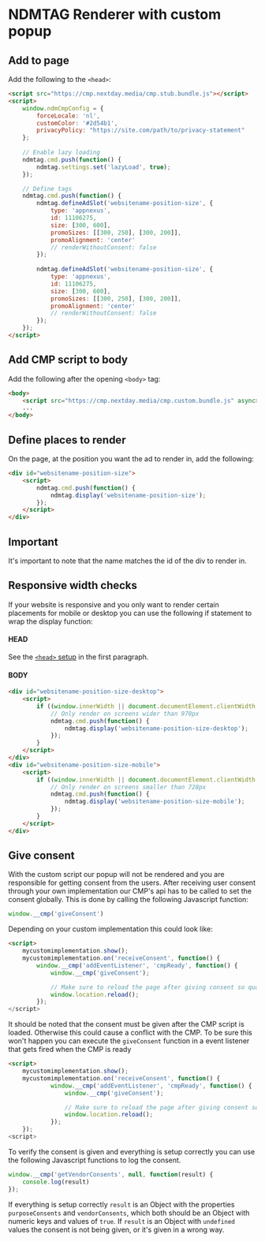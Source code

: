 # NDMTAG Renderer with custom popup

## Add to page
Add the following to the `<head>`:
```html
<script src="https://cmp.nextday.media/cmp.stub.bundle.js"></script>
<script>
	window.ndmCmpConfig = {
		forceLocale: 'nl',
		customColor: '#2d54b1',
		privacyPolicy: "https://site.com/path/to/privacy-statement"
	};
	
	// Enable lazy loading
	ndmtag.cmd.push(function() {
		ndmtag.settings.set('lazyLoad', true);
	});

	// Define tags
	ndmtag.cmd.push(function() {
		ndmtag.defineAdSlot('websitename-position-size', {
			type: 'appnexus',
			id: 11106275,
			size: [300, 600],
			promoSizes: [[300, 250], [300, 200]],
			promoAlignment: 'center'
			// renderWithoutConsent: false
		});
		
		ndmtag.defineAdSlot('websitename-position-size', {
			type: 'appnexus',
			id: 11106275,
			size: [300, 600],
			promoSizes: [[300, 250], [300, 200]],
			promoAlignment: 'center'
			// renderWithoutConsent: false
		});
	});
</script>
```

## Add CMP script to body
Add the following after the opening `<body>` tag:
```html
<body>
	<script src="https://cmp.nextday.media/cmp.custom.bundle.js" async></script> 
	...
</body>
```

## Define places to render
On the page, at the position you want the ad to render in, add the following:
```html
<div id="websitename-position-size">
	<script>
		ndmtag.cmd.push(function() {
			ndmtag.display('websitename-position-size');
		});
	</script>
</div>
```

## Important
It's important to note that the name matches the id of the div to render in.

## Responsive width checks
If your website is responsive and you only want to render certain placements for mobile or desktop you can use the following if statement to wrap the display function:
#### HEAD
See the [`<head>` setup](#add-to-page) in the first paragraph.

#### BODY
```html
<div id="websitename-position-size-desktop">
	<script>
		if ((window.innerWidth || document.documentElement.clientWidth || document.body.clientWidth) >= 970) {
			// Only render on screens wider than 970px
			ndmtag.cmd.push(function() {
				ndmtag.display('websitename-position-size-desktop');
			});
		}
	</script>
</div>
<div id="websitename-position-size-mobile">
	<script>
		if ((window.innerWidth || document.documentElement.clientWidth || document.body.clientWidth) < 728) {
			// Only render on screens smaller than 728px
			ndmtag.cmd.push(function() {
				ndmtag.display('websitename-position-size-mobile');
			});
		}
	</script>
</div>
```

## Give consent
With the custom script our popup will not be rendered and you are responsible for getting consent from the users. After receiving user consent through your own implementation our CMP's api has to be called to set the consent globally. This is done by calling the following Javascript function:
```javascript
window.__cmp('giveConsent')
```

Depending on your custom implementation this could look like:
```html
<script>
	mycustomimplementation.show();
	mycustomimplementation.on('receiveConsent', function() {
		window.__cmp('addEventListener', 'cmpReady', function() {
			window.__cmp('giveConsent');

			// Make sure to reload the page after giving consent so quality ads will be rendered (NOT REQUIRED)
			window.location.reload();
		});
</script>
```

It should be noted that the consent must be given after the CMP script is loaded. Otherwise this could cause a conflict with the CMP. To be sure this won't happen you can execute the `giveConsent` function in a event listener that gets fired when the CMP is ready
```html
<script>
	mycustomimplementation.show();
	mycustomimplementation.on('receiveConsent', function() {
			window.__cmp('addEventListener', 'cmpReady', function() {
				window.__cmp('giveConsent');

				// Make sure to reload the page after giving consent so quality ads will be rendered (NOT REQUIRED)
				window.location.reload();
			});
	});
<script>
```

To verify the consent is given and everything is setup correctly you can use the following Javascript functions to log the consent.
```javascript
window.__cmp('getVendorConsents', null, function(result) { 
	console.log(result) 
});
```
If everything is setup correctly `result` is an Object with the properties `purposeConsents` and `vendorConsents`, which both should be an Object with numeric keys and values of `true`. If `result` is an Object with `undefined` values the consent is not being given, or it's given in a wrong way.
